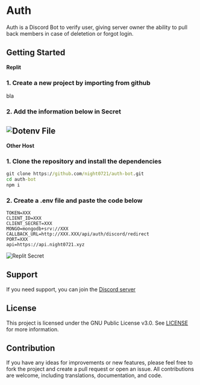 # Auth

Auth is a Discord Bot to verify user, giving server owner the ability to pull back members in case of deletetion or forgot login.

## Getting Started
__Replit__
### 1. Create a new project by importing from github
bla
### 2. Add the information below in Secret
![Dotenv File](https://cdn.discordapp.com/attachments/837865823225511946/1233738177693352017/getting_start_dotenv.png?ex=662e2fb7&is=662cde37&hm=f62ef3ed8f6920da5acba8bebe6e1e0388def9b1623ffcf573455bc1011d5533)
---
__Other Host__
### 1. Clone the repository and install the dependencies
```cmd
git clone https://github.com/night0721/auth-bot.git
cd auth-bot
npm i
```
### 2. Create a **.env** file and paste the code below
```Dotenv
TOKEN=XXX
CLIENT_ID=XXX
CLIENT_SECRET=XXX
MONGO=mongodb+srv://XXX
CALLBACK_URL=http://XXX.XXX/api/auth/discord/redirect
PORT=XXX
api=https://api.night0721.xyz
```
![Replit Secret](https://cdn.discordapp.com/attachments/837865823225511946/1233737177112772608/getting_start_replit_secret.png?ex=662e2ec8&is=662cdd48&hm=7d4b9f1d678b89bfc37cb1f865c270919710e5fec590a75930948f0df420710f)

## Support

If you need support, you can join the [Discord server](https://discord.gg/SbQHChmGcp)

## License

This project is licensed under the GNU Public License v3.0. See [LICENSE](https://github.com/night0721/Auth/blob/master/LICENSE) for more information.

## Contribution

If you have any ideas for improvements or new features, please feel free to fork the project and create a pull request or open an issue.
All contributions are welcome, including translations, documentation, and code.
